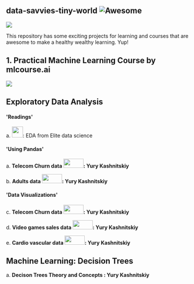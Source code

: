 ## data-savvies-tiny-world ![Awesome](https://cdn.rawgit.com/sindresorhus/awesome/d7305f38d29fed78fa85652e3a63e154dd8e8829/media/badge.svg)


![](https://media.giphy.com/media/jYl67ehKv4IJq/giphy.gif)

This repository has some exciting projects for learning and courses that are awesome to make a healthy wealthy learning. Yup!



## 1. Practical Machine Learning Course by mlcourse.ai
<a href="https://mlcourse.ai" target="_blank"><img src="https://habrastorage.org/files/fd4/502/43d/fd450243dd604b81b9713213a247aa20.jpg"></a>



## Exploratory Data Analysis
#### 'Readings'
a. <a href="https://elitedatascience.com/exploratory-analysis"><img src="https://encrypted-tbn0.gstatic.com/images?q=tbn:ANd9GcSekOHt18_Hsc9hR7IJywA2kj5vHcExOgRAz-H1uexv1mkyFJE7" height=30 width=30></a>: EDA from Elite data science </b>

#### 'Using Pandas'
a. <b>Telecom Churn data <a href="https://www.kaggle.com/kashnitsky/topic-1-exploratory-data-analysis-with-pandas"><img src="https://www.kaggle.com/static/images/logos/kaggle-logo-transparent-300.png" height=25 width=55></a>: Yury Kashnitskiy </b>

b. <b>Adults data <a href="https://www.kaggle.com/kashnitsky/a1-demo-pandas-and-uci-adult-dataset-solution"><img src="https://www.kaggle.com/static/images/logos/kaggle-logo-transparent-300.png" height=25 width=55></a>: Yury Kashnitskiy </b>


#### 'Data Visualizations'
c. <b>Telecom Churn data  <a href="https://www.kaggle.com/kashnitsky/topic-2-visual-data-analysis-in-python"><img src="https://www.kaggle.com/static/images/logos/kaggle-logo-transparent-300.png" height=25 width=55></a>: Yury Kashnitskiy </b>

d. <b>Video games sales data  <a href="https://www.kaggle.com/kashnitsky/topic-2-part-2-seaborn-and-plotly"><img src="https://www.kaggle.com/static/images/logos/kaggle-logo-transparent-300.png" height=25 width=55></a>: Yury Kashnitskiy </b>

e. <b>Cardio vascular data  <a href="https://www.kaggle.com/kashnitsky/a2-demo-analyzing-cardiovascular-data-solution"><img src="https://www.kaggle.com/static/images/logos/kaggle-logo-transparent-300.png" height=25 width=55></a>: Yury Kashnitskiy </b>



## Machine Learning: Decision Trees
a. <b>Decison Trees Theory and Concepts
<a href="http://nbviewer.jupyter.org/github/Yorko/mlcourse_open/blob/master/jupyter_english/topic03_decision_trees_kNN/topic3_decision_trees_kNN.ipynb?"></a>: Yury Kashnitskiy </b>



